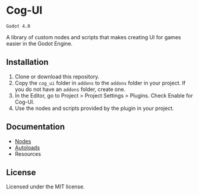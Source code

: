 # Cog-UI

`Godot 4.0`

A library of custom nodes and scripts that makes creating UI for games easier in the Godot Engine.


## Installation
1. Clone or download this repository.
2. Copy the `cog_ui` folder in `addons` to the `addons` folder in your project. If you do not have an `addons` folder, create one.
3. In the Editor, go to Project > Project Settings > Plugins. Check Enable for Cog-UI.
4. Use the nodes and scripts provided by the plugin in your project.


## Documentation
- [Nodes](https://github.com/joshuajenner/Cog-UI/wiki/Nodes)
- [Autoloads](https://github.com/joshuajenner/Cog-UI/wiki/Autoloads)
- Resources


## License
Licensed under the MIT license.
